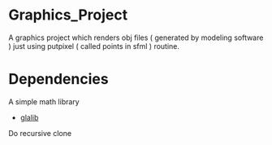 # Graphics_Project

A graphics project which renders obj files ( generated by modeling software )
just using putpixel ( called points in sfml ) routine.

# Dependencies

A simple math library 
- [ glalib ](https://github.com/divBaral/glalib)

Do recursive clone


